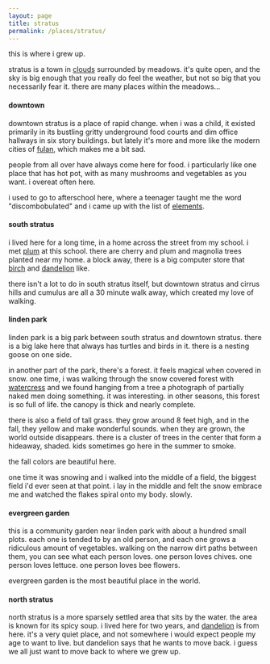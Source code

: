 ```yaml
---
layout: page
title: stratus
permalink: /places/stratus/
---
```


this is where i grew up.

stratus is a town in [clouds](/places/clouds) surrounded by meadows. it's quite open, and the sky is big enough that you really do feel the weather, but not so big that you necessarily fear it. there are many places within the meadows...
 
#### downtown
downtown stratus is a place of rapid change. when i was a child, it existed primarily in its bustling gritty underground food courts and dim office hallways in six story buildings. but lately it's more and more like the modern cities of [fulan](/places/fulan), which makes me a bit sad.

people from all over have always come here for food. i particularly like one place that has hot pot, with as many mushrooms and vegetables as you want. i overeat often here.

i used to go to afterschool here, where a teenager taught me the word "discombobulated" and i came up with the list of [elements](/thoughts/elements).

#### south stratus
i lived here for a long time, in a home across the street from my school. i met [plum](/friends/plum) at this school. there are cherry and plum and magnolia trees planted near my home. a block away, there is a big computer store that [birch](/friends/birch) and [dandelion](/friends/dandelion) like.

there isn't a lot to do in south stratus itself, but downtown stratus and cirrus hills and cumulus are all a 30 minute walk away, which created my love of walking.

#### linden park
linden park is a big park between south stratus and downtown stratus. there is a big lake here that always has turtles and birds in it. there is a nesting goose on one side. 

in another part of the park, there's a forest. it feels magical when covered in snow. one time, i was walking through the snow covered forest with [watercress](/friends/watercress) and we found hanging from a tree a photograph of partially naked men doing something. it was interesting. in other seasons, this forest is so full of life. the canopy is thick and nearly complete.

there is also a field of tall grass. they grow around 8 feet high, and in the fall, they yellow and make wonderful sounds. when they are grown, the world outside disappears. there is a cluster of trees in the center that form a hideaway, shaded. kids sometimes go here in the summer to smoke. 

the fall colors are beautiful here.

one time it was snowing and i walked into the middle of a field, the biggest field i'd ever seen at that point. i lay in the middle and felt the snow embrace me and watched the flakes spiral onto my body. slowly.

#### evergreen garden
this is a community garden near linden park with about a hundred small plots. each one is tended to by an old person, and each one grows a ridiculous amount of vegetables. walking on the narrow dirt paths between them, you can see what each person loves. one person loves chives. one person loves lettuce. one person loves bee flowers.

evergreen garden is the most beautiful place in the world. 

#### north stratus
north stratus is a more sparsely settled area that sits by the water. the area is known for its spicy soup. i lived here for two years, and [dandelion](/friends/dandelion) is from here. it's a very quiet place, and not somewhere i would expect people my age to want to live. but dandelion says that he wants to move back. i guess we all just want to move back to where we grew up.

